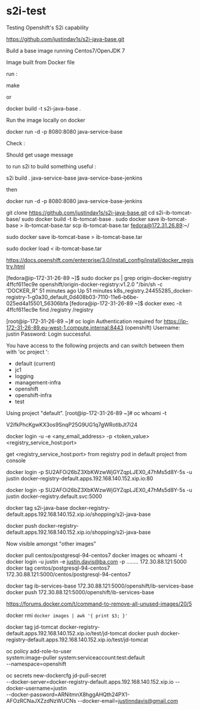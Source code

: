 # s2i-test
Testing Openshift's S2i capability

https://github.com/justindav1s/s2i-java-base.git

Build a base image running Centos7/OpenJDK 7

Image built from Docker file

run :

make

or

docker build -t s2i-java-base .

Run the image locally on docker


docker run -d -p 8080:8080 java-service-base

Check :

Should get usage message

to run s2i to build something useful :

s2i build . java-service-base java-service-base-jenkins

then

docker run -d -p 8080:8080 java-service-base-jenkins

git clone https://github.com/justindav1s/s2i-java-base.git
cd s2i-ib-tomcat-base/
sudo docker build -t ib-tomcat-base .
sudo docker save ib-tomcat-base > ib-tomcat-base.tar
scp ib-tomcat-base.tar fedora@172.31.26.89:~/

sudo docker save ib-tomcat-base > ib-tomcat-base.tar

sudo docker load < ib-tomcat-base.tar

https://docs.openshift.com/enterprise/3.0/install_config/install/docker_registry.html

[fedora@ip-172-31-26-89 ~]$ sudo docker ps | grep origin-docker-registry
4ffcf611ec9e        openshift/origin-docker-registry:v1.2.0 "/bin/sh -c 'DOCKER_R"   51 minutes ago      Up 51 minutes                           k8s_registry.24455285_docker-registry-1-g0a30_default_0d408b03-7110-11e6-b6be-025ed4a15501_56306bfa
[fedora@ip-172-31-26-89 ~]$ docker exec -it 4ffcf611ec9e find /registry
/registry


[root@ip-172-31-26-89 ~]# oc login
Authentication required for https://ip-172-31-26-89.eu-west-1.compute.internal:8443 (openshift)
Username: justin
Password:
Login successful.

You have access to the following projects and can switch between them with 'oc project <projectname>':

  * default (current)
  * jc1
  * logging
  * management-infra
  * openshift
  * openshift-infra
  * test

Using project "default".
[root@ip-172-31-26-89 ~]# oc whoami -t

V2ifkPhcKgwKX3os9SnqP25G9UG1q7gWRotIbJt7i24


docker login -u <username> -e <any_email_address> -p <token_value> <registry_service_host:port>

get <registry_service_host:port> from registry pod in default project from console

docker login -p SU2AFOi26bZ3XbKWzwWjGYZqpLJEX0_47hMs5d8Y-5s -u justin docker-registry-default.apps.192.168.140.152.xip.io:80

docker login -p SU2AFOi26bZ3XbKWzwWjGYZqpLJEX0_47hMs5d8Y-5s -u justin docker-registry.default.svc:5000

docker tag s2i-java-base docker-registry-default.apps.192.168.140.152.xip.io/shopping/s2i-java-base

docker push docker-registry-default.apps.192.168.140.152.xip.io/shopping/s2i-java-base

Now visible amongst "other images"


docker pull centos/postgresql-94-centos7
docker images
oc whoami -t
docker login -u justin -e justin.davis@ba.com -p ........ 172.30.88.121:5000
docker tag centos/postgresql-94-centos7 172.30.88.121:5000/centos/postgresql-94-centos7

docker tag ib-services-base 172.30.88.121:5000/openshift/ib-services-base
docker push 172.30.88.121:5000/openshift/ib-services-base


https://forums.docker.com/t/command-to-remove-all-unused-images/20/5

docker rmi `docker images | awk '{ print $3; }'`


docker tag jd-tomcat docker-registry-default.apps.192.168.140.152.xip.io/test/jd-tomcat
docker push docker-registry-default.apps.192.168.140.152.xip.io/test/jd-tomcat

oc policy add-role-to-user \
    system:image-puller system:serviceaccount:test:default \
    --namespace=openshift
    
    
oc secrets new-dockercfg jd-pull-secret \
    --docker-server=docker-registry-default.apps.192.168.140.152.xip.io --docker-username=justin \
    --docker-password=ARNitmnX8hggAHQth24PX1-AFOzRCNaJXZzdNzWUCNs --docker-email=justinndavis@gmail.com    